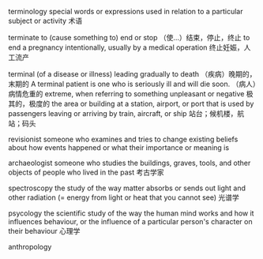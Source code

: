 terminology
special words or expressions used in relation to a particular subject or activity
术语

terminate
to (cause something to) end or stop
（使…）结束，停止，终止
to end a pregnancy intentionally, usually by a medical operation
终止妊娠，人工流产

terminal
(of a disease or illness) leading gradually to death
（疾病）晚期的，末期的
A terminal patient is one who is seriously ill and will die soon.
（病人）病情危重的
extreme, when referring to something unpleasant or negative
极其的，极度的
the area or building at a station, airport, or port that is used by passengers leaving or arriving by train, aircraft, or ship
站台；候机楼，航站；码头

revisionist
someone who examines and tries to change existing beliefs about how events happened or what their importance or meaning is

archaeologist
someone who studies the buildings, graves, tools, and other objects of people who lived in the past
考古学家

spectroscopy
the study of the way matter absorbs or sends out light and other radiation (= energy from light or heat that you cannot see)
光谱学

psycology
the scientific study of the way the human mind works and how it influences behaviour, or the influence of a particular person's character on their behaviour
心理学

anthropology